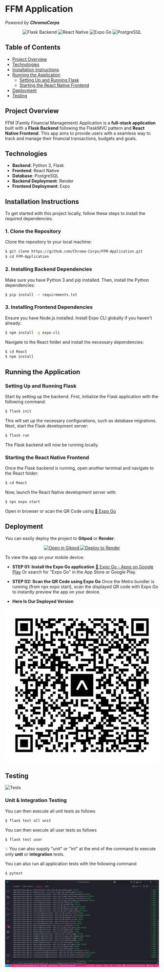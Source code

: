 # FFM Application
*Powered by **ChromaCorps***

<p align="center">
  <img src="https://img.shields.io/badge/Flask-Backend-blue.svg?style=for-the-badge&logo=flask" alt="Flask Backend" />
  <img src="https://img.shields.io/badge/React_Native-Mobile_App-61DAFB.svg?style=for-the-badge&logo=react" alt="React Native" />
  <img src="https://img.shields.io/badge/Expo_Go-Mobile_Launcher-000020.svg?style=for-the-badge&logo=expo" alt="Expo Go" />
  <img src="https://img.shields.io/badge/PostgreSQL-Database-336791.svg?style=for-the-badge&logo=postgresql&logoColor=white" alt="PostgreSQL" />
</p>


## Table of Contents
- [Project Overview](#project-overview)
- [Technologies](#technologies)
- [Installation Instructions](#installation-instructions)
- [Running the Application](#running-the-application)
  - [Setting Up and Running Flask](#1-setting-up-and-running-flask)
  - [Starting the React Native Frontend](#2-starting-the-react-native-frontend)
- [Deployment](#deployment)
- [Testing](#testing)

## Project Overview

FFM (Family Financial Management) Application is a **full-stack application** built with a **Flask Backend** following the FlaskMVC pattern and **React Native Frontend**. This app aims to provide users with a seamless way to track and manage their financial transactions, budgets and goals.

## Technologies

- **Backend**: Python 3, Flask
- **Frontend**: React Native
- **Database**: PostgreSQL
- **Backend Deployment**: Render
- **Frontend Deployment**: Expo

## Installation Instructions

To get started with this project locally, follow these steps to install the required dependencies.

### 1. Clone the Repository
Clone the repository to your local machine:

```bash
$ git clone https://github.com/Chroma-Corps/FFM-Application.git
$ cd FFM-Application
```

### 2. Installing Backend Dependencies
Make sure you have Python 3 and pip installed. Then, install the Python dependencies:

```bash
$ pip install -r requirements.txt
```

### 3. Installing Frontend Dependencies
Ensure you have Node.js installed. Install Expo CLI globally if you haven't already:

```bash
$ npm install -g expo-cli
```

Navigate to the React folder and install the necessary dependencies:
```bash
$ cd React
$ npm install
```

## Running the Application

### Setting Up and Running Flask
Start by setting up the backend. First, initialize the Flask application with the following command:

``` bash
$ flask init
```

This will set up the necessary configurations, such as database migrations.
Next, start the Flask development server:
```bash
$ flask run
```
The Flask backend will now be running locally.

### Starting the React Native Frontend
Once the Flask backend is running, open another terminal and navigate to the React folder:
```bash
$ cd React
```

Now, launch the React Native development server with:
```bash
$ npx expo start
```

Open in browser or scan the QR Code using [📲 Expo Go](https://play.google.com/store/apps/details?id=host.exp.exponent&hl=en)


## Deployment
You can easily deploy the project to  **Gitpod** or **Render**:

<p align="center">
  <a href="https://gitpod.io/#https://github.com/Chroma-Corps/FFM-Application">
    <img src="https://gitpod.io/button/open-in-gitpod.svg" alt="Open in Gitpod" />
  </a>
  <a href="https://render.com/deploy?repo=https://github.com/Chroma-Corps/FFM-Application">
    <img src="https://render.com/images/deploy-to-render-button.svg" alt="Deploy to Render" />
  </a>
</p>

To view the app on your mobile device:
- **STEP 01: Install the Expo Go application**
[📲 Expo Go - Apps on Google Play](https://play.google.com/store/apps/details?id=host.exp.exponent&hl=en)
Or search for "Expo Go" in the App Store or Google Play.

- **STEP 02: Scan the QR Code using Expo Go**
Once the Metro bundler is running (from npx expo start), scan the displayed QR code with Expo Go to instantly preview the app on your device.

- **Here Is Our Deployed Version**

![QR Code](images/qrcode.png)

## Testing
![Tests](https://github.com/Chroma-Corps/FFM-Application/actions/workflows/dev.yml/badge.svg)

### Unit & Integration Testing
You can then execute all unit tests as follows
```bash
$ flask test all unit
```

You can then execute all user tests as follows
```bash
$ flask test user
```

💡 You can also supply "unit" or "int" at the end of the command to execute only **unit** or **integration** tests.

You can also run all application tests with the following command
```bash
$ pytest
```
![tests](<images/passingtests.png>)